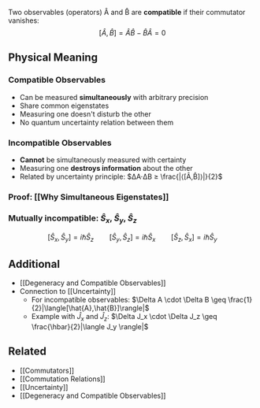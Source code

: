 Two observables (operators) Â and B̂ are **compatible** if their commutator vanishes:
$$[\hat{A}, \hat{B}] = \hat{A}\hat{B} - \hat{B}\hat{A} = 0$$
## Physical Meaning
### Compatible Observables
- Can be measured **simultaneously** with arbitrary precision
- Share common eigenstates
- Measuring one doesn't disturb the other
- No quantum uncertainty relation between them
### Incompatible Observables
- **Cannot** be simultaneously measured with certainty
- Measuring one **destroys information** about the other
- Related by uncertainty principle: $ΔA·ΔB ≥ \frac{|⟨[Â,B̂]⟩|}{2}$
### Proof: [[Why Simultaneous Eigenstates]]

### Mutually incompatible: $Ŝ_x$, $Ŝ_y$, $Ŝ_z$ 
$$[\hat{S}_x, \hat{S}_y] = i\hbar\hat{S}_z \qquad [\hat{S}_y, \hat{S}_z] = i\hbar\hat{S}_x \qquad [\hat{S}_z, \hat{S}_x] = i\hbar\hat{S}_y$$
## Additional
- [[Degeneracy and Compatible Observables]]
- Connection to [[Uncertainty]]
	- For incompatible observables: $\Delta A \cdot \Delta B \geq \frac{1}{2}|\langle[\hat{A},\hat{B}]\rangle|$
	- Example with $Ĵ_x$ and $Ĵ_z$: $\Delta J_x \cdot \Delta J_z \geq \frac{\hbar}{2}|\langle J_y \rangle|$
## Related
- [[Commutators]]
- [[Commutation Relations]]
- [[Uncertainty]]
- [[Degeneracy and Compatible Observables]]